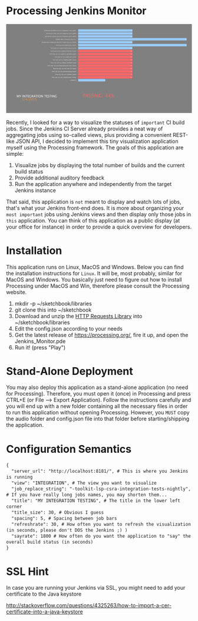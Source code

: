 Processing Jenkins Monitor
===========================

![Jenkins Monitor](Jenkins_Monitor/screenshot_jenkins_monitor.png)

Recently, I looked for a way to visualize the statuses of `important` CI build jobs. Since the Jenkins CI Server already provides 
a neat way of aggregating jobs using so-called views, plus providing a convenient REST-like JSON API, I decided to implement this 
tiny visualization application myself using the Processing framework. The goals of this application are simple: 

1. Visualize jobs by displaying the total number of builds and the current build status
2. Provide additional auditory feedback
3. Run the application anywhere and independently from the target Jenkins instance

That said, this application is `not` meant to display and watch lots of jobs, that's what your Jenkins front-end does. It is more about organizing 
your `most important` jobs using Jenkins views and then display only those jobs in `this` application. You can think of this application as 
a public display (at your office for instance) in order to provide a quick overview for developers.
 
 
Installation
=============

This application runs on Linux, MacOS and Windows. Below you can find the installation instructions for `Linux`. It will be, most probably, similar for MacOS and Windows. You basically just need to figure out how to install Processing under MacOS and Win, therefore please consult the Processing website.

1. mkdir -p ~/sketchbook/libraries
2. git clone this into ~/sketchbook
3. Download and unzip the [HTTP Requests Library](https://github.com/runemadsen/HTTP-Requests-for-Processing/releases/download/0.1/httprequests_processing.zip) into ~/sketchbook/libraries
4. Edit the config.json according to your needs
5. Get the latest release of https://processing.org/, fire it up, and open the Jenkins_Monitor.pde
6. Run it! (press "Play")


Stand-Alone Deployment
=======================

You may also deploy this application as a stand-alone application (no need for Processing). Therefore, you must open it (once) in Processing 
and press CTRL+E (or File --> Export Application). Follow the instructions carefully and you will end up with a new folder containing all the 
necessary files in order to run this application without opening Processing. However, you `MUST` copy the audio folder and config.json file into 
that folder before starting/shipping the application.


Configuration Semantics
========================

```
{
  "server_url": "http://localhost:8181/", # This is where you Jenkins is running
  "view": "INTEGRATION", # The view you want to visualize
  "job_replace_string": "-toolkit-lsp-csra-integration-tests-nightly", # If you have really long jobs names, you may shorten them...
  "title": "MY INTEGRATION TESTING", # The title in the lower left corner
  "title_size": 30, # Obvious I guess
  "spacing": 5, # Spacing between job bars
  "refreshrate": 30, # How often you want to refresh the visualization (in seconds, please don't DOS the Jenkins ;) )
  "sayrate": 1800 # How often do you want the application to "say" the overall build status (in seconds)
}
```

SSL Hint
=========

In case you are running your Jenkins via SSL, you might need to add your certificate to the Java keystore

http://stackoverflow.com/questions/4325263/how-to-import-a-cer-certificate-into-a-java-keystore
